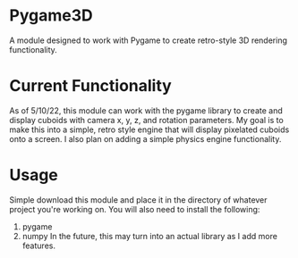 # Pygame3D
A module designed to work with Pygame to create retro-style 3D rendering functionality.
# Current Functionality
As of 5/10/22, this module can work with the pygame library to create and display cuboids with camera x, y, z, and rotation parameters.  My goal is to make this into a simple, retro style engine that will display pixelated cuboids onto a screen.  I also plan on adding a simple physics engine functionality.
# Usage
Simple download this module and place it in the directory of whatever project you're working on.  You will also need to install the following:
1. pygame
2. numpy
In the future, this may turn into an actual library as I add more features.
